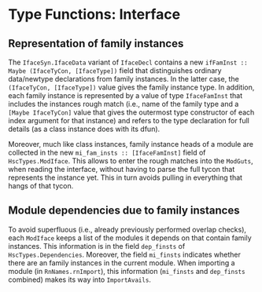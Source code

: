 # Type Functions: Interface


## Representation of family instances



The `IfaceSyn.IfaceData` variant of `IfaceDecl` contains a new `ifFamInst :: Maybe (IfaceTyCon, [IfaceType])` field that distinguishes ordinary data/newtype declarations from family instances.  In the latter case, the `(IfaceTyCon, [IfaceType])` value gives the family instance type.  In addition, each family instance is represented by a value of type `IfaceFamInst` that includes the instances rough match (i.e., name of the family type and a `[Maybe IfaceTyCon]` value that gives the outermost type constructor of each index argument for that instance) and refers to the type declaration for full details (as a class instance does with its dfun).



Moreover, much like class instances, family instance heads of a module are collected in the new `mi_fam_insts :: [IfaceFamInst]` field of `HscTypes.ModIface`.  This allows to enter the rough matches into the `ModGuts`, when reading the interface, without having to parse the full tycon that represents the instance yet.  This in turn avoids pulling in everything that hangs of that tycon.


## Module dependencies due to family instances



To avoid superfluous (i.e., already previously performed overlap checks), each `ModIface` keeps a list of the modules it depends on that contain family instances.  This information is in the field `dep_finsts` of `HscTypes.Dependencies`.  Moreover, the field `mi_finsts` indicates whether there are an family instances in the current module.  When importing a module (in `RnNames.rnImport`), this information (`mi_finsts` and `dep_finsts` combined) makes its way into `ImportAvails`.


